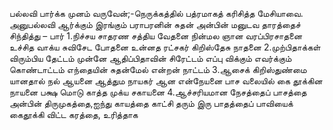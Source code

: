 
பல்லவி
பார்க்க முனம் வருவேன்;-நெருக்கத்தில்
 பத்ரமாகத் கரிசித்த மேசியாவை.
அனுபல்லவி
ஆர்க்கும் இரங்கும் பராபரனின் சுதன்
 அன்பின் மனுடவ தாரத்தைச் சிந்தித்து – பார்
1.நிச்சய சாதரண சத்திய வேதனை
 நின்மல ஞான வரப்பிரசாதனை
 உச்சித வாக்ய சுவிசேட போதனை
 உன்னத ரட்சகர் கிறிஸ்தேசு நாதனை
2.முற்பிதாக்கள் விரும்பிய தேட்டம்
 முன்னே ஆதிப்பிதாவின் சிரேட்டம்
 எப்பு விக்கும் எவர்க்கும் கொண்டாட்டம்
 எந்தையின் சுதன்மேல் என்றன் நாட்டம்
3.ஆசைக் கிறிஸ்துண்மை யானதால் நல் ஆயனை
 ஆத்தும நாயகர் ஆன என்நேயனை
 பாச வலையில் கை தூக்கின நாயனை
 பக்ஷ மொடு காத்த முக்ய சகாயனை
4.ஆச்சரியமான நேசத்தைப் பாசத்தை
 அன்பின் திருமுகத்தை,ஐந்து காயத்தை
 காட்சி தரும் இரு பாதத்தைப் பாவியைக்
 கைதூக்கி விட்ட கரத்தை, உரித்தாக

